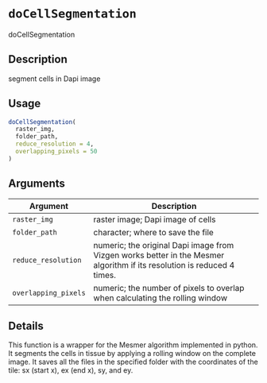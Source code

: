 # `doCellSegmentation`

doCellSegmentation


## Description

segment cells in Dapi image


## Usage

```r
doCellSegmentation(
  raster_img,
  folder_path,
  reduce_resolution = 4,
  overlapping_pixels = 50
)
```


## Arguments

Argument      |Description
------------- |----------------
`raster_img`     |     raster image; Dapi image of cells
`folder_path`     |     character; where to save the file
`reduce_resolution`     |     numeric; the original Dapi image from Vizgen works better in the Mesmer algorithm if its resolution is reduced 4 times.
`overlapping_pixels`     |     numeric; the number of pixels to overlap when calculating the rolling window


## Details

This function is a wrapper for the Mesmer algorithm implemented in python.
 It segments the cells in tissue by applying a rolling window on the complete
 image. It saves all the files in the specified folder with the coordinates
 of the tile: sx (start x), ex (end x), sy, and ey.


